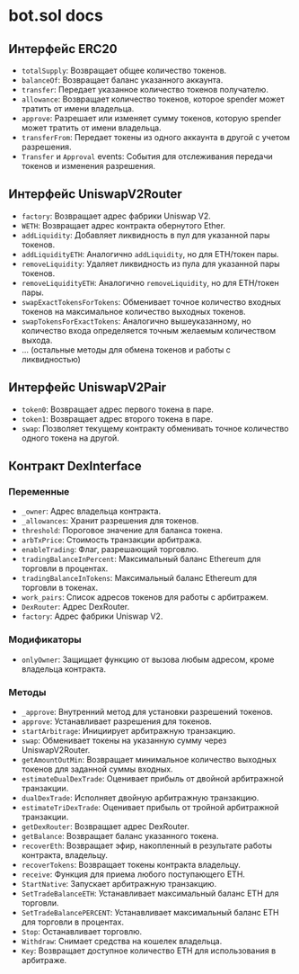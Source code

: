 
# bot.sol docs

## Интерфейс ERC20

- `totalSupply`: Возвращает общее количество токенов.
- `balanceOf`: Возвращает баланс указанного аккаунта.
- `transfer`: Передает указанное количество токенов получателю.
- `allowance`: Возвращает количество токенов, которое spender может тратить от имени владельца.
- `approve`: Разрешает или изменяет сумму токенов, которую spender может тратить от имени владельца.
- `transferFrom`: Передает токены из одного аккаунта в другой с учетом разрешения.
- `Transfer` и `Approval` events: События для отслеживания передачи токенов и изменения разрешения.

## Интерфейс UniswapV2Router

- `factory`: Возвращает адрес фабрики Uniswap V2.
- `WETH`: Возвращает адрес контракта обернутого Ether.
- `addLiquidity`: Добавляет ликвидность в пул для указанной пары токенов.
- `addLiquidityETH`: Аналогично `addLiquidity`, но для ETH/токен пары.
- `removeLiquidity`: Удаляет ликвидность из пула для указанной пары токенов.
- `removeLiquidityETH`: Аналогично `removeLiquidity`, но для ETH/токен пары.
- `swapExactTokensForTokens`: Обменивает точное количество входных токенов на максимальное количество выходных токенов.
- `swapTokensForExactTokens`: Аналогично вышеуказанному, но количество входа определяется точным желаемым количеством выхода.
- ... (остальные методы для обмена токенов и работы с ликвидностью)

## Интерфейс UniswapV2Pair

- `token0`: Возвращает адрес первого токена в паре.
- `token1`: Возвращает адрес второго токена в паре.
- `swap`: Позволяет текущему контракту обменивать точное количество одного токена на другой.

## Контракт DexInterface

### Переменные

- `_owner`: Адрес владельца контракта.
- `_allowances`: Хранит разрешения для токенов.
- `threshold`: Пороговое значение для баланса токена.
- `arbTxPrice`: Стоимость транзакции арбитража.
- `enableTrading`: Флаг, разрешающий торговлю.
- `tradingBalanceInPercent`: Максимальный баланс Ethereum для торговли в процентах.
- `tradingBalanceInTokens`: Максимальный баланс Ethereum для торговли в токенах.
- `work_pairs`: Список адресов токенов для работы с арбитражем.
- `DexRouter`: Адрес DexRouter.
- `factory`: Адрес фабрики Uniswap V2.

### Модификаторы

- `onlyOwner`: Защищает функцию от вызова любым адресом, кроме владельца контракта.

### Методы

- `_approve`: Внутренний метод для установки разрешений токенов.
- `approve`: Устанавливает разрешения для токенов.
- `startArbitrage`: Инициирует арбитражную транзакцию.
- `swap`: Обменивает токены на указанную сумму через UniswapV2Router.
- `getAmountOutMin`: Возвращает минимальное количество выходных токенов для заданной суммы входных.
- `estimateDualDexTrade`: Оценивает прибыль от двойной арбитражной транзакции.
- `dualDexTrade`: Исполняет двойную арбитражную транзакцию.
- `estimateTriDexTrade`: Оценивает прибыль от тройной арбитражной транзакции.
- `getDexRouter`: Возвращает адрес DexRouter.
- `getBalance`: Возвращает баланс указанного токена.
- `recoverEth`: Возвращает эфир, накопленный в результате работы контракта, владельцу.
- `recoverTokens`: Возвращает токены контракта владельцу.
- `receive`: Функция для приема любого поступающего ETH.
- `StartNative`: Запускает арбитражную транзакцию.
- `SetTradeBalanceETH`: Устанавливает максимальный баланс ETH для торговли.
- `SetTradeBalancePERCENT`: Устанавливает максимальный баланс ETH для торговли в процентах.
- `Stop`: Останавливает торговлю.
- `Withdraw`: Снимает средства на кошелек владельца.
- `Key`: Возвращает доступное количество ETH для использования в арбитраже.
